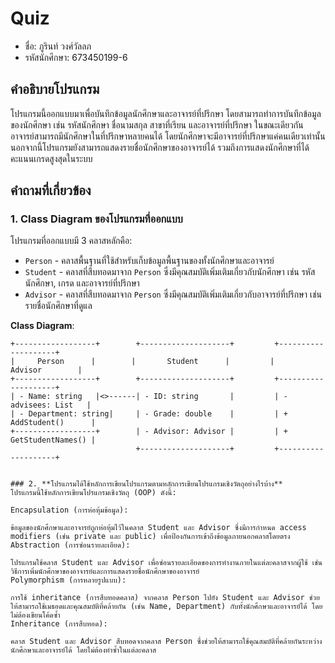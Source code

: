 # Quiz

- ชื่อ: ภูรินท์ วงศ์วัลลภ
- รหัสนักศึกษา: 673450199-6

## คำอธิบายโปรแกรม
โปรแกรมนี้ออกแบบมาเพื่อบันทึกข้อมูลนักศึกษาและอาจารย์ที่ปรึกษา โดยสามารถทำการบันทึกข้อมูลของนักศึกษา เช่น รหัสนักศึกษา ชื่อนามสกุล สาขาที่เรียน และอาจารย์ที่ปรึกษา ในขณะเดียวกัน อาจารย์สามารถมีนักศึกษาในที่ปรึกษาหลายคนได้ โดยนักศึกษาจะมีอาจารย์ที่ปรึกษาแค่คนเดียวเท่านั้น นอกจากนี้โปรแกรมยังสามารถแสดงรายชื่อนักศึกษาของอาจารย์ได้ รวมถึงการแสดงนักศึกษาที่ได้คะแนนเกรดสูงสุดในระบบ

## คำถามที่เกี่ยวข้อง

### 1. **Class Diagram ของโปรแกรมที่ออกแบบ**

โปรแกรมที่ออกแบบมี 3 คลาสหลักคือ:
- `Person` - คลาสพื้นฐานที่ใช้สำหรับเก็บข้อมูลพื้นฐานของทั้งนักศึกษาและอาจารย์
- `Student` - คลาสที่สืบทอดมาจาก `Person` ซึ่งมีคุณสมบัติเพิ่มเติมเกี่ยวกับนักศึกษา เช่น รหัสนักศึกษา, เกรด และอาจารย์ที่ปรึกษา
- `Advisor` - คลาสที่สืบทอดมาจาก `Person` ซึ่งมีคุณสมบัติเพิ่มเติมเกี่ยวกับอาจารย์ที่ปรึกษา เช่น รายชื่อนักศึกษาที่ดูแล

**Class Diagram**:

```plaintext
+------------------+        +--------------------+         +--------------------+
|     Person      |        |       Student      |         |     Advisor        |
+------------------+        +--------------------+         +--------------------+
| - Name: string   |<>------| - ID: string       |         | - advisees: List   |
| - Department: string|     | - Grade: double    |         | + AddStudent()      |
+------------------+        | - Advisor: Advisor |         | + GetStudentNames() |
                            +--------------------+         +--------------------+


### 2. **โปรแกรมได้ใช้หลักการเขียนโปรแกรมตามหลักการเขียนโปรแกรมเชิงวัตถุอย่างไรบ้าง**
โปรแกรมนี้ใช้หลักการเขียนโปรแกรมเชิงวัตถุ (OOP) ดังนี้:

Encapsulation (การห่อหุ้มข้อมูล):

ข้อมูลของนักศึกษาและอาจารย์ถูกห่อหุ้มไว้ในคลาส Student และ Advisor ซึ่งมีการกำหนด access modifiers (เช่น private และ public) เพื่อป้องกันการเข้าถึงข้อมูลภายนอกคลาสโดยตรง
Abstraction (การซ่อนรายละเอียด):

โปรแกรมใช้คลาส Student และ Advisor เพื่อซ่อนรายละเอียดของการทำงานภายในแต่ละคลาสจากผู้ใช้ เช่น วิธีการเพิ่มนักศึกษาของอาจารย์และการแสดงรายชื่อนักศึกษาของอาจารย์
Polymorphism (การหลายรูปแบบ):

การใช้ inheritance (การสืบทอดคลาส) จากคลาส Person ไปยัง Student และ Advisor ช่วยให้สามารถใช้เมธอดและคุณสมบัติที่คล้ายกัน (เช่น Name, Department) กับทั้งนักศึกษาและอาจารย์ได้ โดยไม่ต้องเขียนโค้ดซ้ำ
Inheritance (การสืบทอด):

คลาส Student และ Advisor สืบทอดจากคลาส Person ซึ่งช่วยให้สามารถใช้คุณสมบัติที่คล้ายกันระหว่างนักศึกษาและอาจารย์ได้ โดยไม่ต้องทำซ้ำในแต่ละคลาส
